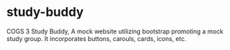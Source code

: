 # study-buddy
COGS 3 Study Buddy, A mock website utilizing bootstrap promoting a mock study group. It incorporates buttons, carouls, cards, icons, etc.  

